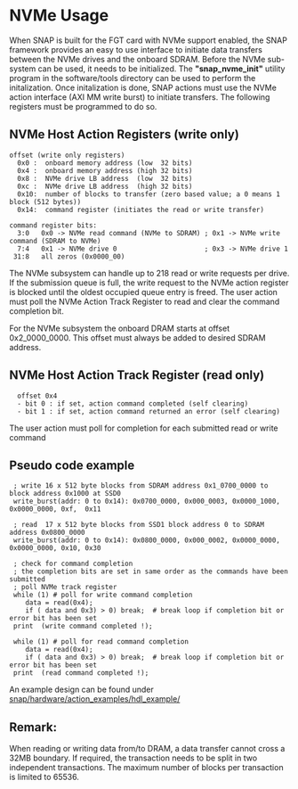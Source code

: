 # NVMe Usage
When SNAP is built for the FGT card with NVMe support enabled, the SNAP framework provides an easy to use interface to initiate data transfers between the NVMe drives and the onboard SDRAM. Before the NVMe sub-system can be used, it needs to be initialized. The **"snap_nvme_init"** utility program in the software/tools directory can be used to perform the initalization. 
Once initalization is done,  SNAP actions must use the NVMe action interface (AXI MM write burst) to initiate transfers. The following registers must be programmed to do so.


## NVMe Host Action Registers (write only)
```
offset (write only registers)
  0x0 :  onboard memory address (low  32 bits)
  0x4 :  onboard memory address (high 32 bits) 
  0x8 :  NVMe drive LB address  (low  32 bits)
  0xc :  NVMe drive LB address  (high 32 bits)
  0x10:  number of blocks to transfer (zero based value; a 0 means 1 block (512 bytes)) 
  0x14:  command register (initiates the read or write transfer)

command register bits:
  3:0   0x0 -> NVMe read command (NVMe to SDRAM) ; 0x1 -> NVMe write command (SDRAM to NVMe) 
  7:4   0x1 -> NVMe drive 0                      ; 0x3 -> NVMe drive 1
 31:8   all zeros (0x0000_00)  	
 ``` 

The NVMe subsystem can handle up to 218 read or write requests per drive. If the submission queue is full, the write request to the NVMe action register is blocked until the oldest occupied queue entry is freed. The user action must poll the NVMe Action Track Register to read and clear the command completion bit.

For the NVMe subsystem the onboard DRAM starts at offset 0x2_0000_0000. This offset must always be added to desired SDRAM address. 

## NVMe Host Action Track Register (read only)
```
  offset 0x4
  - bit 0 : if set, action command completed (self clearing)
  - bit 1 : if set, action command returned an error (self clearing)
```
The user action must poll for completion for each submitted read or write command  

## Pseudo code example
```
 ; write 16 x 512 byte blocks from SDRAM address 0x1_0700_0000 to block address 0x1000 at SSD0
 write_burst(addr: 0 to 0x14): 0x0700_0000, 0x000_0003, 0x0000_1000, 0x0000_0000, 0xf,  0x11 

 ; read  17 x 512 byte blocks from SSD1 block address 0 to SDRAM address 0x0800_0000
 write_burst(addr: 0 to 0x14): 0x0800_0000, 0x000_0002, 0x0000_0000, 0x0000_0000, 0x10, 0x30  

 ; check for command completion 
 ; the completion bits are set in same order as the commands have been submitted
 ; poll NVMe track register
 while (1) # poll for write command completion
    data = read(0x4);
    if ( data and 0x3) > 0) break;  # break loop if completion bit or error bit has been set
 print  (write command completed !);

 while (1) # poll for read command completion
    data = read(0x4);
    if ( data and 0x3) > 0) break;  # break loop if completion bit or error bit has been set
 print  (read command completed !); 
```
An example design can be found under [snap/hardware/action_examples/hdl_example/](../../hardware/action_examples/hdl_example/)

## Remark:

When reading or writing data from/to DRAM, a data transfer cannot cross a 32MB boundary. If required, the transaction needs to be split in two independent transactions.
The maximum number of blocks per transaction is limited to 65536.

